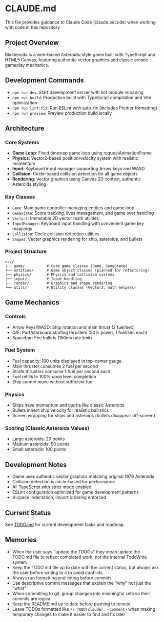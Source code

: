 # CLAUDE.md

This file provides guidance to Claude Code (claude.ai/code) when working with code in this repository.

## Project Overview

Blasteroids is a web-based Asteroids-style game built with TypeScript and HTML5 Canvas, featuring authentic vector graphics and classic arcade gameplay mechanics.

## Development Commands

- `npm run dev`: Start development server with hot module reloading
- `npm run build`: Production build with TypeScript compilation and Vite optimization
- `npm run lint:fix`: Run ESLint with auto-fix (includes Prettier formatting)
- `npm run preview`: Preview production build locally

## Architecture

### Core Systems

- **Game Loop**: Fixed timestep game loop using requestAnimationFrame
- **Physics**: Vector2-based position/velocity system with realistic momentum
- **Input**: Keyboard input manager supporting Arrow keys and WASD
- **Collision**: Circle-based collision detection for all game objects
- **Rendering**: Vector graphics using Canvas 2D context, authentic Asteroids styling

### Key Classes

- `Game`: Main game controller managing entities and game loop
- `GameState`: Score tracking, lives management, and game over handling
- `Vector2`: Immutable 2D vector math utilities
- `InputManager`: Keyboard input handling with convenient game key mappings
- `Collision`: Circle collision detection utilities
- `Shapes`: Vector graphics rendering for ship, asteroids, and bullets

### Project Structure

```
src/
├── game/          # Core game classes (Game, GameState)
├── entities/      # Game object classes (planned for refactoring)
├── physics/       # Physics and collision systems
├── input/         # Input handling
├── render/        # Graphics and shape rendering
└── utils/         # Utility classes (Vector2, math helpers)
```

## Game Mechanics

### Controls

- Arrow Keys/WASD: Ship rotation and main thrust (2 fuel/sec)
- Q/E: Port/starboard strafing thrusters (50% power, 1 fuel/sec each)
- Spacebar: Fire bullets (150ms rate limit)

### Fuel System

- Fuel capacity: 100 units displayed in top-center gauge
- Main thruster consumes 2 fuel per second
- Strafe thrusters consume 1 fuel per second each
- Fuel refills to 100% upon level completion
- Ship cannot move without sufficient fuel

### Physics

- Ships have momentum and inertia like classic Asteroids
- Bullets inherit ship velocity for realistic ballistics
- Screen wrapping for ships and asteroids (bullets disappear off-screen)

### Scoring (Classic Asteroids Values)

- Large asteroids: 20 points
- Medium asteroids: 50 points
- Small asteroids: 100 points

## Development Notes

- Game uses authentic vector graphics matching original 1979 Asteroids
- Collision detection is circle-based for performance
- All TypeScript with strict mode enabled
- ESLint configuration optimized for game development patterns
- 4-space indentation, import ordering enforced

## Current Status

See [TODO.md](./TODO.md) for current development tasks and roadmap.

## Memories

- When the user says "update the TODOs" they mean update the TODO.md file to reflect completed work, not the internal TodoWrite system
- Keep the TODO.md file up to date with the current status, but always ask the user before writing to it to avoid conflicts
- Always run formatting and linting before commits
- Use descriptive commit messages that explain the "why" not just the "what"
- When committing to git, group changes into meaningful sets so their commits are logical
- Keep the README.md up to date before pushing to remote
- Leave TODOs formatted like `// TODO(claude): <comment>` when making temporary
  changes to make it easier to find and fix later
